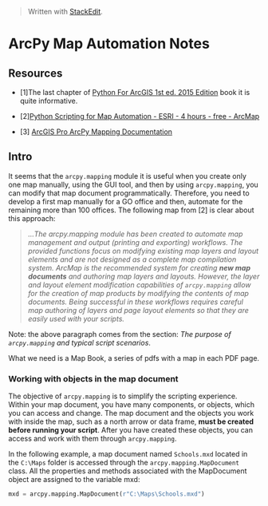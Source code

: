 


> Written with [StackEdit](https://stackedit.io/).

# ArcPy Map Automation Notes

## Resources

- [1]The last chapter of [Python For ArcGIS 1st ed. 2015 Edition](https://www.amazon.com/Python-ArcGIS-Laura-Tateosian/dp/3319183974/ref=sr_1_9?keywords=arcpy&qid=1574267660&sr=8-9) book it is quite informative. 
- [2][Python Scripting for Map Automation - ESRI - 4 hours - free - ArcMap](https://www.esri.com/training/catalog/57630437851d31e02a43f210/python-scripting-for-map-automation/)

- [3] [ArcGIS Pro ArcPy Mapping Documentation](https://pro.arcgis.com/en/pro-app/arcpy/mapping/introduction-to-arcpy-mp.htm)

## Intro

It seems that the `arcpy.mapping` module it is useful when you create only one map manually, using the GUI tool, and then by using `arcpy.mapping`, you can modify that map document programmatically. Therefore, you need to develop a first map manually for a GO office and then, automate for the remaining more than 100 offices. The following map from [2] is clear about this approach:

>_...The arcpy.mapping module has been created to automate map management and output (printing and exporting) workflows. The provided functions focus on modifying existing map layers and layout elements and are not designed as a complete map compilation system. ArcMap is the recommended system for creating **new map documents** and authoring map layers and layouts. However, the layer and layout element modification capabilities of `arcpy.mapping` allow for the creation of map products by modifying the contents of map documents. Being successful in these workflows requires careful map authoring of layers and page layout elements so that they are easily used with your scripts._

Note: the above paragraph comes from the section: _The purpose of `arcpy.mapping` and typical script scenarios_.

What we need is a Map Book, a series of pdfs with a map in each PDF page. 




### Working with objects in the map document

The objective of `arcpy.mapping` is to simplify the scripting experience. Within your map document, you have many components, or objects, which you can access and change. The map document and the objects you work with inside the map, such as a north arrow or data frame, **must be created before running your script**. After you have created these objects, you can access and work with them through `arcpy.mapping`.

In the following example, a map document named `Schools.mxd` located in the `C:\Maps` folder is accessed through the `arcpy.mapping.MapDocument` class. All the properties and methods associated with the MapDocument object are assigned to the variable mxd:

```Python
mxd = arcpy.mapping.MapDocument(r"C:\Maps\Schools.mxd")
```
<!--stackedit_data:
eyJoaXN0b3J5IjpbLTExMDI2MTU2MTMsLTEyNTE2NTU4MDMsMT
YwNTkwODcwNiw2NjQzNDY3MTIsLTIwMTc5MDQ5MzFdfQ==
-->